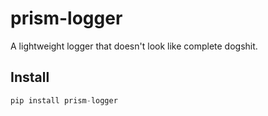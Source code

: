 # prism-logger

A lightweight logger that doesn't look like complete dogshit.

## Install

```py
pip install prism-logger
```
